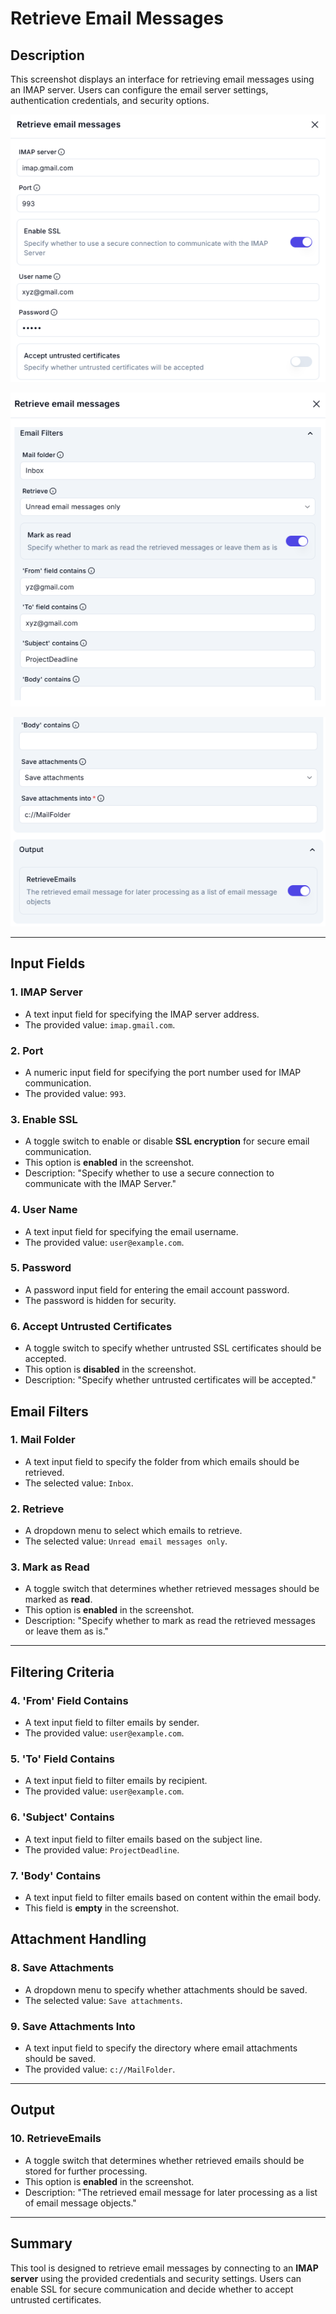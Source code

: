 # Retrieve Email Messages

## **Description**

This screenshot displays an interface for retrieving email messages using an IMAP server. Users can configure the email server settings, authentication credentials, and security options.

![alt text](../../assests/app-integrations/assests%20email/retrieve-email-messages.png)

![alt text](../../assests/app-integrations/assests%20email/retrieve-email-messages2.png)

![alt text](../../assests/app-integrations/assests%20email/retrieve-email-messages3.png)

---

## **Input Fields**

### **1. IMAP Server**

- A text input field for specifying the IMAP server address.
- The provided value: `imap.gmail.com`.

### **2. Port**

- A numeric input field for specifying the port number used for IMAP communication.
- The provided value: `993`.

### **3. Enable SSL**

- A toggle switch to enable or disable **SSL encryption** for secure email communication.
- This option is **enabled** in the screenshot.
- Description: "Specify whether to use a secure connection to communicate with the IMAP Server."

### **4. User Name**

- A text input field for specifying the email username.
- The provided value: `user@example.com`.

### **5. Password**

- A password input field for entering the email account password.
- The password is hidden for security.

### **6. Accept Untrusted Certificates**

- A toggle switch to specify whether untrusted SSL certificates should be accepted.
- This option is **disabled** in the screenshot.
- Description: "Specify whether untrusted certificates will be accepted."

## **Email Filters**

### **1. Mail Folder**

- A text input field to specify the folder from which emails should be retrieved.
- The selected value: `Inbox`.

### **2. Retrieve**

- A dropdown menu to select which emails to retrieve.
- The selected value: `Unread email messages only`.

### **3. Mark as Read**

- A toggle switch that determines whether retrieved messages should be marked as **read**.
- This option is **enabled** in the screenshot.
- Description: "Specify whether to mark as read the retrieved messages or leave them as is."

---

## **Filtering Criteria**

### **4. 'From' Field Contains**

- A text input field to filter emails by sender.
- The provided value: `user@example.com`.

### **5. 'To' Field Contains**

- A text input field to filter emails by recipient.
- The provided value: `user@example.com`.

### **6. 'Subject' Contains**

- A text input field to filter emails based on the subject line.
- The provided value: `ProjectDeadline`.

### **7. 'Body' Contains**

- A text input field to filter emails based on content within the email body.
- This field is **empty** in the screenshot.

## **Attachment Handling**

### **8. Save Attachments**

- A dropdown menu to specify whether attachments should be saved.
- The selected value: `Save attachments`.

### **9. Save Attachments Into**

- A text input field to specify the directory where email attachments should be saved.
- The provided value: `c://MailFolder`.

---

## **Output**

### **10. RetrieveEmails**

- A toggle switch that determines whether retrieved emails should be stored for further processing.
- This option is **enabled** in the screenshot.
- Description: "The retrieved email message for later processing as a list of email message objects."

---

## **Summary**

This tool is designed to retrieve email messages by connecting to an **IMAP server** using the provided credentials and security settings. Users can enable SSL for secure communication and decide whether to accept untrusted certificates.
